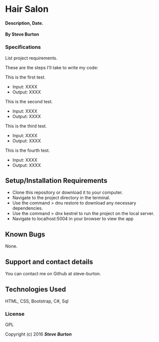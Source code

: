 # Hair Salon

#### Description, Date.

#### By **Steve Burton**

### Specifications
List project requirements.

These are the steps I'll take to write my code:

This is the first test.
* Input: XXXX
* Output: XXXX

This is the second test.
* Input: XXXX
* Output: XXXX

This is the third test.
* Input: XXXX
* Output: XXXX

This is the fourth test.
* Input: XXXX
* Output: XXXX


## Setup/Installation Requirements

* Clone this repository or download it to your computer.
* Navigate to the project directory in the terminal.
* Use the command > dnu restore to download any necessary dependencies.
* Use the command > dnx kestrel to run the project on the local server.
* Navigate to localhost:5004 in your browser to view the app

## Known Bugs

None.

## Support and contact details

You can contact me on Github at steve-burton.

## Technologies Used

HTML, CSS, Bootstrap, C#, Sql

### License

GPL

Copyright (c) 2016 **_Steve Burton_**
